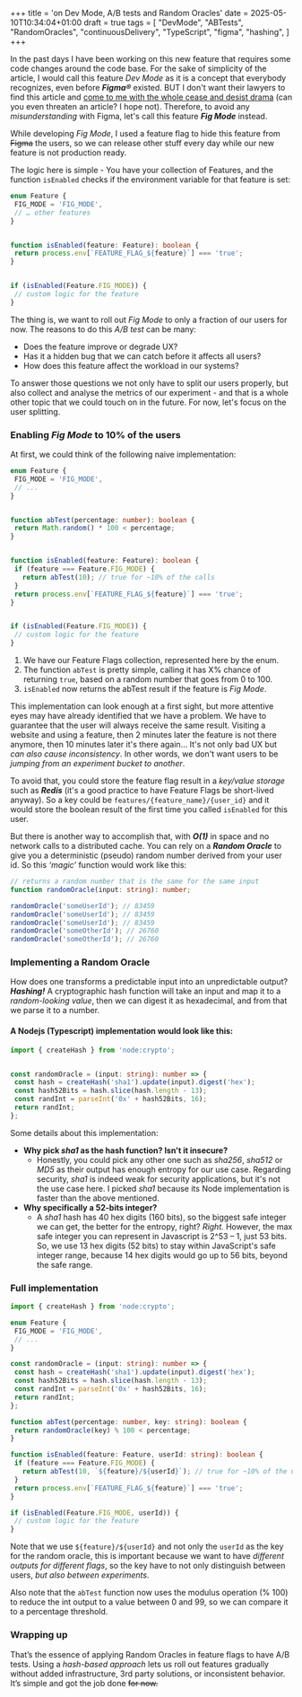 +++
title = 'on Dev Mode, A/B tests and Random Oracles'
date = 2025-05-10T10:34:04+01:00
draft = true
tags = [
  "DevMode",
  "ABTests",
  "RandomOracles",
  "continuousDelivery",
  "TypeScript",
  "figma",
  "hashing",
]
+++

In the past days I have been working on this new feature that requires some code changes around the code base. For the sake of simplicity of the article, I would call this feature *Dev Mode* as it is a concept that everybody recognizes, even before __*Figma®*__  existed. BUT I don't want their lawyers to find this article and [come to me with the whole cease and desist drama](https://techcrunch.com/2025/04/15/figma-sent-a-cease-and-desist-letter-to-lovable-over-the-term-dev-mode/) (can you even threaten an article? I hope not). Therefore, to avoid any *misunderstanding* with Figma, let's call this feature *__Fig Mode__* instead.

While developing *Fig Mode*, I used a feature flag to hide this feature from <del>Figma</del> the users, so we can release other stuff every day while our new feature is not production ready. 

The logic here is simple - You have your collection of Features, and the function `isEnabled` checks if the environment variable for that feature is set:

```ts
enum Feature {
 FIG_MODE = 'FIG_MODE',
 // … other features
}


function isEnabled(feature: Feature): boolean {
 return process.env[`FEATURE_FLAG_${feature}`] === 'true';
}


if (isEnabled(Feature.FIG_MODE)) {
 // custom logic for the feature
}

```

The thing is, we want to roll out *Fig Mode* to only a fraction of our users for now. The reasons to do this *A/B test* can be many:
- Does the feature improve or degrade UX?
- Has it a hidden bug that we can catch before it affects all users?
- How does this feature affect the workload in our systems?

To answer those questions we not only have to split our users properly, but also collect and analyse the metrics of our experiment - and that is a whole other topic that we could touch on in the future. For now, let's focus on the user splitting.

### Enabling *Fig Mode* to 10% of the users

At first, we could think of the following naive implementation: 

```ts
enum Feature {
 FIG_MODE = 'FIG_MODE',
 // ...
}


function abTest(percentage: number): boolean {
 return Math.random() * 100 < percentage;
}


function isEnabled(feature: Feature): boolean {
 if (feature === Feature.FIG_MODE) {
   return abTest(10); // true for ~10% of the calls
 }
 return process.env[`FEATURE_FLAG_${feature}`] === 'true';
}


if (isEnabled(Feature.FIG_MODE)) {
 // custom logic for the feature
}
```

1. We have our Feature Flags collection, represented here by the enum.
2. The function `abTest` is pretty simple, calling it has X% chance of returning `true`, based on a random number that goes from 0 to 100.
3. `isEnabled` now returns the abTest result if the feature is *Fig Mode*.

This implementation can look enough at a first sight, but more attentive eyes may have already identified that we have a problem. We have to guarantee that the user will always receive the same result. Visiting a website and using a feature, then 2 minutes later the feature is not there anymore, then 10 minutes later it's there again… It's not only bad UX but *can also cause inconsistency*. In other words, we don't want users to be *jumping from an experiment bucket to another*.

To avoid that, you could store the feature flag result in a *key/value storage* such as *__Redis__* (it's a good practice to have Feature Flags be short-lived anyway). So a key could be `features/{feature_name}/{user_id}` and it would store the boolean result of the first time you called `isEnabled` for this user.

But there is another way to accomplish that, with *__O(1)__* in space and no network calls to a distributed cache. You can rely on a *__Random Oracle__* to give you a deterministic (pseudo) random number derived from your user id. So this *‘magic’* function would work like this:

```ts
// returns a random number that is the same for the same input
function randomOracle(input: string): number;

randomOracle('someUserId'); // 83459
randomOracle('someUserId'); // 83459
randomOracle('someUserId'); // 83459
randomOracle('someOtherId'); // 26760
randomOracle('someOtherId'); // 26760
```

### Implementing a Random Oracle

How does one transforms a predictable input into an unpredictable output? *__Hashing!__* A cryptographic hash function will take an input and map it to a *random-looking value*, then we can digest it as hexadecimal, and from that we parse it to a number.

#### A Nodejs (Typescript) implementation would look like this:

```ts
import { createHash } from 'node:crypto';


const randomOracle = (input: string): number => {
 const hash = createHash('sha1').update(input).digest('hex');
 const hash52Bits = hash.slice(hash.length - 13);
 const randInt = parseInt('0x' + hash52Bits, 16);
 return randInt;
};
``` 

Some details about this implementation:
- __Why pick *sha1* as the hash function? Isn't it insecure?__
  - Honestly, you could pick any other one such as *sha256*, *sha512* or *MD5* as their output has enough entropy for our use case. Regarding security, *sha1* is indeed weak for security applications, but it's not the use case here. I picked *sha1* because its Node implementation is faster than the above mentioned.
- __Why specifically a 52-bits integer?__
  - A *sha1* hash has 40 hex digits (160 bits), so the biggest safe integer we can get, the better for the entropy, right? *Right.* However, the max safe integer you can represent in Javascript is 2^53 – 1, just 53 bits. So, we use 13 hex digits (52 bits) to stay within JavaScript's safe integer range, because 14 hex digits would go up to 56 bits, beyond the safe range.


### Full implementation

```ts
import { createHash } from 'node:crypto';

enum Feature {
 FIG_MODE = 'FIG_MODE',
 // ...
}

const randomOracle = (input: string): number => {
 const hash = createHash('sha1').update(input).digest('hex');
 const hash52Bits = hash.slice(hash.length - 13);
 const randInt = parseInt('0x' + hash52Bits, 16);
 return randInt;
};

function abTest(percentage: number, key: string): boolean {
 return randomOracle(key) % 100 < percentage;
}

function isEnabled(feature: Feature, userId: string): boolean {
 if (feature === Feature.FIG_MODE) {
   return abTest(10, `${feature}/${userId}`); // true for ~10% of the users
 }
 return process.env[`FEATURE_FLAG_${feature}`] === 'true';
}

if (isEnabled(Feature.FIG_MODE, userId)) {
 // custom logic for the feature
}
```

Note that we use `${feature}/${userId}` and not only the `userId` as the key for the random oracle, this is important because we want to have *different outputs for different flags*, so the key have to not only distinguish between users, *but also between experiments*.

Also note that the `abTest` function now uses the modulus operation (% 100) to reduce the int output to a value between 0 and 99, so we can compare it to a percentage threshold.

### Wrapping up

That’s the essence of applying Random Oracles in feature flags to have A/B tests. Using a *hash-based approach* lets us roll out features gradually without added infrastructure, 3rd party solutions, or inconsistent behavior. It’s simple and got the job done <del>for now<del>.
